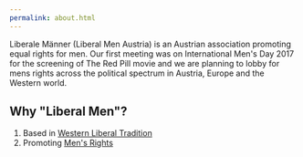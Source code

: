 ```yaml
---
permalink: about.html
---
```


Liberale Männer (Liberal Men Austria) is an Austrian association promoting equal rights for men.
Our first meeting was on International Men's Day 2017
for the screening of The Red Pill movie and we are planning to lobby for mens rights across 
the political spectrum in Austria, Europe and the Western world.

## Why "Liberal Men"?

1. Based in [Western Liberal Tradition](liberal.html)
2. Promoting [Men's Rights](men.html)
